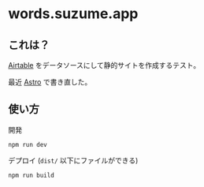 # words.suzume.app

## これは？

[Airtable](https://www.airtable.com/) をデータソースにして静的サイトを作成するテスト。

最近 [Astro](https://astro.build/) で書き直した。

## 使い方

開発

```shell-session
npm run dev
```

デプロイ (`dist/` 以下にファイルができる)

```shell-session
npm run build
```
